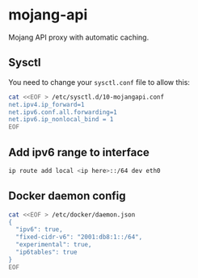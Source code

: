 # mojang-api

Mojang API proxy with automatic caching.

## Sysctl

You need to change your `sysctl.conf` file to allow this:

```bash
cat <<EOF > /etc/sysctl.d/10-mojangapi.conf
net.ipv4.ip_forward=1
net.ipv6.conf.all.forwarding=1
net.ipv6.ip_nonlocal_bind = 1
EOF
```

## Add ipv6 range to interface

```bash
ip route add local <ip here>::/64 dev eth0
```

## Docker daemon config

```bash
cat <<EOF > /etc/docker/daemon.json
{
  "ipv6": true,
  "fixed-cidr-v6": "2001:db8:1::/64",
  "experimental": true,
  "ip6tables": true
}
EOF
```
